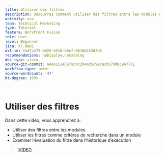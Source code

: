 ```yaml
---
title: Utiliser des filtres
description: Découvrez comment utiliser des filtres entre les modules et à l’intérieur d’un module, et comment consulter l’historique des exécutions, le tout sur  [!DNL Adobe Workfront Fusion].
activity: use
team: Technical Marketing
type: Tutorial
feature: Workfront Fusion
role: User
level: Beginner
jira: KT-9005
exl-id: 1e47a475-0d20-4516-b6ef-86166263d3b5
recommendations: noDisplay,noCatalog
doc-type: video
source-git-commit: a4e61514567ac8c2b4ad5c9ecacb87bd83947731
workflow-type: tm+mt
source-wordcount: '47'
ht-degree: 100%

---
```


# Utiliser des filtres

Dans cette vidéo, vous apprendrez à :

* Utiliser des filtres entre les modules
* Utiliser les filtres comme critères de recherche dans un module
* Examiner l’évaluation du filtre dans l’historique d’exécution

>[!VIDEO](https://video.tv.adobe.com/v/335265/?quality=12&learn=on)
